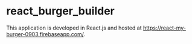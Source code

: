 # react_burger_builder
This application is developed in React.js and hosted at https://react-my-burger-0903.firebaseapp.com/.
